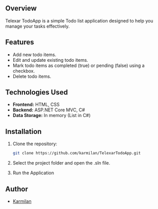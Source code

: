 ## Overview

Telexar TodoApp is a simple Todo list application designed to help you manage your tasks effectively.

## Features

- Add new todo items.
- Edit and update existing todo items.
- Mark todo items as completed (true) or pending (false) using a checkbox.
- Delete todo items.

## Technologies Used

- **Frontend:** HTML, CSS
- **Backend:** ASP.NET Core MVC, C#
- **Data Storage:** In memory (List in C#)

## Installation

1. Clone the repository:
   ```bash
   git clone https://github.com/karmilan/TelexarTodoApp.git
   ```
2. Select the project folder and open the .sln file.

3. Run the Application

## Author

- [Karmilan](https://github.com/karmilan)
